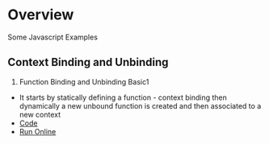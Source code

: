 
# Overview 

Some Javascript Examples 

## Context Binding and Unbinding 

1. Function Binding and Unbinding Basic1 
- It starts by statically defining a function - context binding then dynamically a new unbound function is created and then associated to a new context 
- [Code](https://github.com/NicolaBernini/NodeJS_Example1/blob/master/javascript/context_binding1.js)
- [Run Online](https://runkit.com/nicolabernini/5bf13031237f9f0012bb4ee7)

